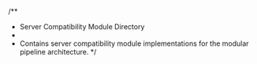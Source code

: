 /**
 * Server Compatibility Module Directory
 * 
 * Contains server compatibility module implementations for the modular pipeline architecture.
 */